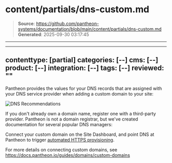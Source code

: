 # content/partials/dns-custom.md

> **Source**: https://github.com/pantheon-systems/documentation/blob/main/content/partials/dns-custom.md
> **Generated**: 2025-09-30 03:17:45

---

---
contenttype: [partial]
categories: [--]
cms: [--]
product: [--]
integration: [--]
tags: [--]
reviewed: ""
---


Pantheon provides the values for your DNS records that are assigned with your DNS service provider when adding a custom domain to your site:

![DNS Recommendations](../../images/dashboard/new-dashboard/2024/_domainadded.png)

If you don't already own a domain name, register one with a third-party provider. Pantheon is not a domain registrar, but we've created documentation for several popular DNS managers:

<Accordion title="DNS Host-Specific Instructions" id="host-specific2" icon="info-sign">

<DNSProviderDocs />

</Accordion>

Connect your custom domain on the Site Dashboard, and point DNS at Pantheon to trigger [automated HTTPS provisioning](/guides/global-cdn/https).

<Partial file="tables/custom-domains-limit.md" />

For more details on connecting custom domains, see https://docs.pantheon.io/guides/domains/custom-domains
